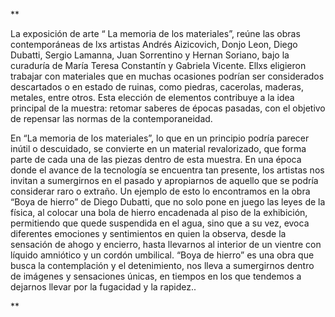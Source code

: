 **

La exposición de arte “ La memoria de los materiales”, reúne las obras contemporáneas de lxs artistas Andrés Aizicovich, Donjo Leon, Diego Dubatti, Sergio Lamanna, Juan Sorrentino y Hernan Soriano, bajo la curaduría de María Teresa Constantín y Gabriela Vicente. Ellxs eligieron trabajar con materiales que en muchas ocasiones podrían ser considerados descartados o en estado de ruinas, como piedras, cacerolas, maderas, metales, entre otros. Esta elección de elementos contribuye a la idea principal de la muestra: retomar saberes de épocas pasadas, con el objetivo de repensar las normas de la contemporaneidad. 

En “La memoria de los materiales”, lo que en un principio podría parecer inútil o descuidado, se convierte en un material revalorizado, que forma parte de cada una de las piezas dentro de esta muestra. En una época donde el avance de la tecnología se encuentra tan presente, los artistas nos invitan a sumergirnos en el pasado y apropiarnos de aquello que se podría considerar raro o extraño. Un ejemplo de esto lo encontramos en la obra “Boya de hierro” de Diego Dubatti, que no solo pone en juego las leyes de la física, al colocar una bola de hierro encadenada al piso de la exhibición, permitiendo que quede suspendida en el agua, sino que a su vez, evoca diferentes emociones y sentimientos en quien la observa, desde la sensación de ahogo y encierro, hasta llevarnos al interior de un vientre con líquido amniótico y un cordón umbilical. “Boya de hierro” es una obra que busca la contemplación y el detenimiento, nos lleva a sumergirnos dentro de imágenes y sensaciones únicas, en tiempos en los que tendemos a dejarnos llevar por la fugacidad y la rapidez..

**